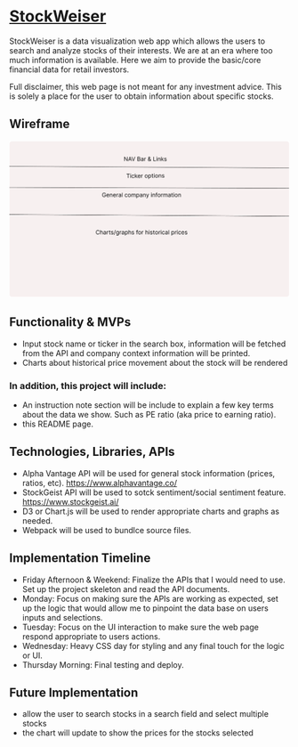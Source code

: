 # [StockWeiser](https://wilsonwu738.github.io/StockWeiser/)

StockWeiser is a data visualization web app which allows the users to search and analyze stocks of their interests. We are at an era where too much information is available. Here we aim to provide the basic/core financial data for retail investors. 

Full disclaimer, this web page is not meant for any investment advice. This is solely a place for the user to obtain information about specific stocks. 


## Wireframe

![StockWiser wireframe](./assets/images/wireframe_2.png)

## Functionality & MVPs
  - Input stock name or ticker in the search box, information will be fetched from the API and company context information will be printed. 
  - Charts about historical price movement about the stock will be rendered 

### In addition, this project will include:
  - An instruction note section will be include to explain a few key terms about the data we show. Such as PE ratio (aka price to earning ratio). 
  - this README page. 


## Technologies, Libraries, APIs
  - Alpha Vantage API will be used for general stock information (prices, ratios, etc). https://www.alphavantage.co/ 
  - StockGeist API will be used to sotck sentiment/social sentiment feature. https://www.stockgeist.ai/ 
  - D3 or Chart.js will be used to render appropriate charts and graphs as needed. 
  - Webpack will be used to bundlce source files.

## Implementation Timeline
  - Friday Afternoon & Weekend: Finalize the APIs that I would need to use. Set up the project skeleton and read the API documents. 
  - Monday: Focus on making sure the APIs are working as expected, set up the logic that would allow me to pinpoint the data base on users inputs and selections. 
  - Tuesday: Focus on the UI interaction to make sure the web page respond appropriate to users actions. 
  - Wednesday: Heavy CSS day for styling and any final touch for the logic or UI.
  - Thursday Morning: Final testing and deploy.

## Future Implementation
  - allow the user to search stocks in a search field and select multiple stocks
  - the chart will update to show the prices for the stocks selected
